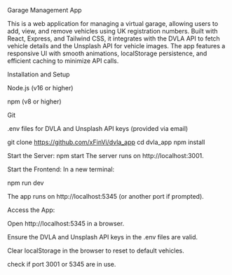 Garage Management App

This is a web application for managing a virtual garage, allowing users to add, view, and remove vehicles using UK registration numbers. Built with React, Express, and Tailwind CSS, it integrates with the DVLA API to fetch vehicle details and the Unsplash API for vehicle images. The app features a responsive UI with smooth animations, localStorage persistence, and efficient caching to minimize API calls.

Installation and Setup

Node.js (v16 or higher)

npm (v8 or higher)

Git

.env files for DVLA and Unsplash API keys (provided via email)

git clone https://github.com/xFinVi/dvla_app
cd dvla_app
npm install


Start the Server:
npm start
The server runs on http://localhost:3001.



Start the Frontend:
In a new terminal:

npm run dev

The app runs on http://localhost:5345 (or another port if prompted).

Access the App:


Open http://localhost:5345  in a browser.


Ensure the DVLA and Unsplash API keys in the .env files are valid.

Clear localStorage in the browser to reset to default vehicles.



check if port 3001 or 5345 are in use.
